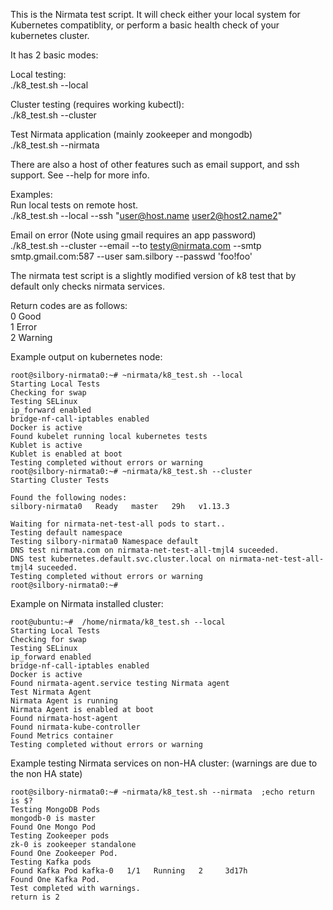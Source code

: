 This is the Nirmata test script.  It will check either your local system for Kubernetes compatiblity, or perform a basic health check of your kubernetes cluster.

It has 2 basic modes:  

Local testing:  
./k8_test.sh --local

Cluster testing (requires working kubectl):  
./k8_test.sh --cluster  

Test Nirmata application (mainly zookeeper and mongodb)  
./k8_test.sh --nirmata

There are also a host of other features such as email support, and ssh support.  See --help for more info.

Examples:  
Run local tests on remote host.  
./k8_test.sh --local --ssh "user@host.name user2@host2.name2"  

Email on error (Note using gmail requires an app password)  
./k8_test.sh --cluster --email --to testy@nirmata.com --smtp smtp.gmail.com:587  --user sam.silbory --passwd 'foo!foo'   

The nirmata test script is a slightly modified version of k8 test that by default only checks nirmata services.

Return codes are as follows:  
0 Good  
1 Error  
2 Warning  

Example output on kubernetes node:
```
root@silbory-nirmata0:~# ~nirmata/k8_test.sh --local
Starting Local Tests
Checking for swap
Testing SELinux
ip_forward enabled
bridge-nf-call-iptables enabled
Docker is active
Found kubelet running local kubernetes tests
Kublet is active
Kublet is enabled at boot
Testing completed without errors or warning
root@silbory-nirmata0:~# ~nirmata/k8_test.sh --cluster
Starting Cluster Tests

Found the following nodes:
silbory-nirmata0   Ready   master   29h   v1.13.3

Waiting for nirmata-net-test-all pods to start..
Testing default namespace
Testing silbory-nirmata0 Namespace default
DNS test nirmata.com on nirmata-net-test-all-tmjl4 suceeded.
DNS test kubernetes.default.svc.cluster.local on nirmata-net-test-all-tmjl4 suceeded.
Testing completed without errors or warning
root@silbory-nirmata0:~# 
```

Example on Nirmata installed cluster:
```
root@ubuntu:~#  /home/nirmata/k8_test.sh --local
Starting Local Tests
Checking for swap
Testing SELinux
ip_forward enabled
bridge-nf-call-iptables enabled
Docker is active
Found nirmata-agent.service testing Nirmata agent
Test Nirmata Agent
Nirmata Agent is running
Nirmata Agent is enabled at boot
Found nirmata-host-agent
Found nirmata-kube-controller
Found Metrics container
Testing completed without errors or warning
```

Example testing Nirmata services on non-HA cluster: (warnings are due to the non HA state)
```
root@silbory-nirmata0:~# ~nirmata/k8_test.sh --nirmata  ;echo return is $?
Testing MongoDB Pods
mongodb-0 is master
Found One Mongo Pod
Testing Zookeeper pods
zk-0 is zookeeper standalone
Found One Zookeeper Pod.
Testing Kafka pods
Found Kafka Pod kafka-0   1/1   Running   2     3d17h
Found One Kafka Pod.
Test completed with warnings.
return is 2
```
